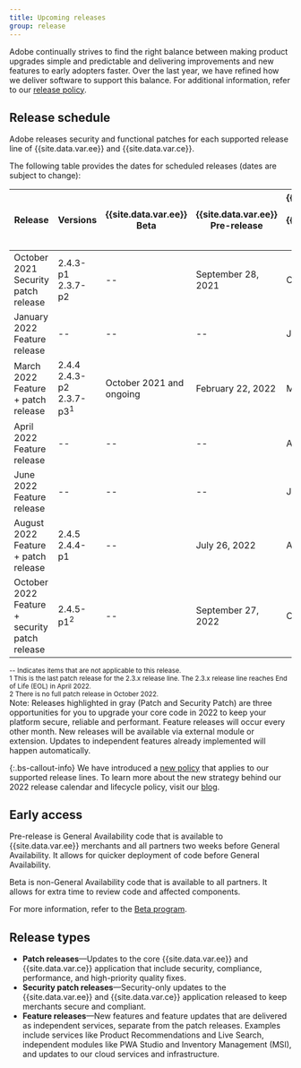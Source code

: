 ```yaml
---
title: Upcoming releases
group: release
---
```


Adobe continually strives to find the right balance between making product upgrades simple and predictable and delivering improvements and new features to early adopters faster. Over the last year, we have refined how we deliver software to support this balance. For additional information, refer to our [release policy]({{site.baseurl}}/release/policy/).

## Release schedule

Adobe releases security and functional patches for each supported release line of {{site.data.var.ee}} and {{site.data.var.ce}}.

The following table provides the dates for scheduled releases (dates are subject to change):

| Release                                          | Versions                                  | {{site.data.var.ee}} Beta | {{site.data.var.ee}} Pre-release | {{site.data.var.ee}} & {{site.data.var.ce}}<br>General Availability |
|--------------------------------------------------|-------------------------------------------|---------------------------|----------------------------------|---------------------------------------------------------------------|
| October 2021<br>Security patch release           | 2.4.3-p1<br>2.3.7-p2                      | \-\-                      | September 28, 2021               | October 12, 2021                                                    |
| January 2022<br>Feature release                  | \-\-                                      | \-\-                      | \-\-                             | January 18, 2022                                                    |
| March 2022<br>Feature + patch release            | 2.4.4<br>2.4.3-p2<br>2.3.7-p3<sup>1</sup> | October 2021 and ongoing  | February 22, 2022                | March 8, 2022                                                       |
| April 2022<br>Feature release                    | \-\-                                      | \-\-                      | \-\-                             | April 26, 2022                                                      |
| June 2022<br>Feature release                     | \-\-                                      | \-\-                      | \-\-                             | June 21, 2022                                                       |
| August 2022<br>Feature + patch release           | 2.4.5<br>2.4.4-p1                         | \-\-                      | July 26, 2022                    | August 9, 2022                                                      |
| October 2022<br>Feature + security patch release | 2.4.5-p1<sup>2</sup>                      | \-\-                      | September 27, 2022               | October 11, 2022                                                    |

<sup>\-\- Indicates items that are not applicable to this release.</sup><br>
<sup>1 This is the last patch release for the 2.3.x release line. The 2.3.x release line reaches End of Life (EOL) in April 2022.</sup><br>
<sup>2 There is no full patch release in October 2022.</sup><br>
Note: Releases highlighted in gray (Patch and Security Patch) are three opportunities for you to upgrade your core code in 2022 to keep your platform secure, reliable and performant. Feature releases will occur every other month. New releases will be available via external module or extension. Updates to independent features already implemented will happen automatically.

{:.bs-callout-info}
We have introduced a [new policy](https://magento.com/sites/default/files/magento-software-lifecycle-policy.pdf) that applies to our supported release lines. To learn more about the new strategy behind our 2022 release calendar and lifecycle policy, visit our [blog](https://magento.com/blog/accelerating-innovation-through-simplified-release-strategy).

## Early access

Pre-release is General Availability code that is available to {{site.data.var.ee}} merchants and all partners two weeks before General Availability. It allows for quicker deployment of code before General Availability.

Beta is non-General Availability code that is available to all partners. It allows for extra time to review code and affected components.

For more information, refer to the [Beta program][].

## Release types

-  **Patch releases**—Updates to the core {{site.data.var.ee}} and {{site.data.var.ce}} application that include security, compliance, performance, and high-priority quality fixes.
-  **Security patch releases**—Security-only updates to the {{site.data.var.ee}} and {{site.data.var.ce}} application released to keep merchants secure and compliant.
-  **Feature releases**—New features and feature updates that are delivered as independent services, separate from the patch releases. Examples include services like Product Recommendations and Live Search, independent modules like PWA Studio and Inventory Management (MSI), and updates to our cloud services and infrastructure.

<!-- Link definitions -->
[Beta program]: {{site.baseurl}}/release/beta-program.html
